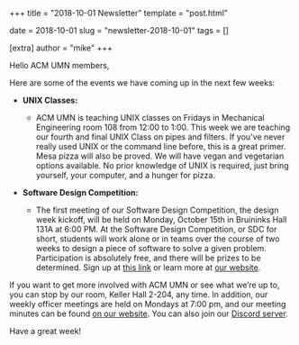 +++
title = "2018-10-01 Newsletter"
template = "post.html"

date = 2018-10-01
slug = "newsletter-2018-10-01"
tags = []

[extra]
author = "mike"
+++

<!-- more -->

Hello ACM UMN members,

Here are some of the events we have coming up in the next few weeks:

 - **UNIX Classes:**
   - ACM UMN is teaching UNIX classes on Fridays in Mechanical Engineering room 108 from 12:00 to 1:00. This week we are teaching our fourth and final UNIX Class on pipes and filters. If you've never really used UNIX or the command line before, this is a great primer. Mesa pizza will also be proved. We will have vegan and vegetarian options available. No prior knowledge of UNIX is required, just bring yourself, your computer, and a hunger for pizza.

 - **Software Design Competition:**
   - The first meeting of our Software Design Competition, the design week kickoff, will be held on Monday, October 15th in Bruininks Hall 131A at 6:00 PM. At the Software Design Competition, or SDC for short, students will work alone or in teams over the course of two weeks to design a piece of software to solve a given problem. Participation is absolutely free, and there will be prizes to be determined. Sign up at [this link](https://z.umn.edu/sdcf18) or learn more at [our website](https://acm.umn.edu/events).

If you want to get more involved with ACM UMN or see what we’re up to, you can stop by our room, Keller Hall 2-204, any time. In addition, our weekly officer meetings are held on Mondays at 7:00 pm, and our meeting minutes can be found [on our website](https://acm.umn.edu/meeting-minutes). You can also join our [Discord server](https://z.umn.edu/acm-discord).

Have a great week!

